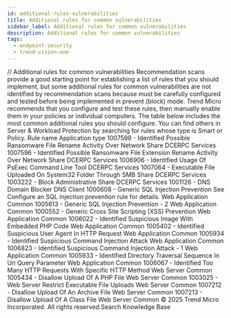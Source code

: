 ```yaml
---
id: additional-rules-vulnerabilities
title: Additional rules for common vulnerabilities
sidebar_label: Additional rules for common vulnerabilities
description: Additional rules for common vulnerabilities
tags:
  - endpoint-security
  - trend-vision-one
---
```


/*<![CDATA[*/ $('#title').html($('meta[name=map-description]').attr('content')); /*]]>*/ Additional rules for common vulnerabilities Recommendation scans provide a good starting point for establishing a list of rules that you should implement, but some additional rules for common vulnerabilities are not identified by recommendation scans because must be carefully configured and tested before being implemented in prevent (block) mode. Trend Micro recommends that you configure and test these rules, then manually enable them in your policies or individual computers. The table below includes the most common additional rules you should configure. You can find others in Server & Workload Protection by searching for rules whose type is Smart or Policy. Rule name Application type 1007598 - Identified Possible Ransomware File Rename Activity Over Network Share DCERPC Services 1007596 - Identified Possible Ransomware File Extension Rename Activity Over Network Share DCERPC Services 1006906 - Identified Usage Of PsExec Command Line Tool DCERPC Services 1007064 - Executable File Uploaded On System32 Folder Through SMB Share DCERPC Services 1003222 - Block Administrative Share DCERPC Services 1001126 - DNS Domain Blocker DNS Client 1000608 - Generic SQL Injection Prevention See Configure an SQL injection prevention rule for details. Web Application Common 1005613 - Generic SQL Injection Prevention - 2 Web Application Common 1000552 - Generic Cross Site Scripting (XSS) Prevention Web Application Common 1006022 - Identified Suspicious Image With Embedded PHP Code Web Application Common 1005402 - Identified Suspicious User Agent In HTTP Request Web Application Common 1005934 - Identified Suspicious Command Injection Attack Web Application Common 1006823 - Identified Suspicious Command Injection Attack - 1 Web Application Common 1005933 - Identified Directory Traversal Sequence In Uri Query Parameter Web Application Common 1006067 - Identified Too Many HTTP Requests With Specific HTTP Method Web Server Common 1005434 - Disallow Upload Of A PHP File Web Server Common 1003025 - Web Server Restrict Executable File Uploads Web Server Common 1007212 - Disallow Upload Of An Archive File Web Server Common 1007213 - Disallow Upload Of A Class File Web Server Common © 2025 Trend Micro Incorporated. All rights reserved.Search Knowledge Base